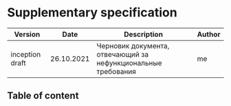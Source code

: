 # Supplementary specification <!-- omit in toc -->
|Version|Date|Description|Author|
|---|---|---|---|
|inception draft|26.10.2021|Черновик документа, отвечающий за нефункциональные требования|me|

## Table of content <!-- omit in toc -->